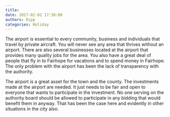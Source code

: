 ```yaml
---
title: 
date: 2017-02-01 17:38:00
authors: Ripp
categories: Holiday
---
```


 The airport is essential to every community, business and individuals that travel by private aircraft. You will never see any area that thrives without an airport. There are also several businesses located at the airport that provides many quality jobs for the area. You also have a great deal of people that fly in to Fairhope for vacations and to spend money in Fairhope. The only problem with the airport has been the lack of transparency with the authority. 

The airport is a great asset for the town and the county. The investments made at the airport are needed. It just needs to be fair and open to everyone that wants to participate in the investment. No one serving on the authority board should be allowed to participate in any bidding that would benefit them in anyway. That has been the case here and evidently in other situations in the city also.